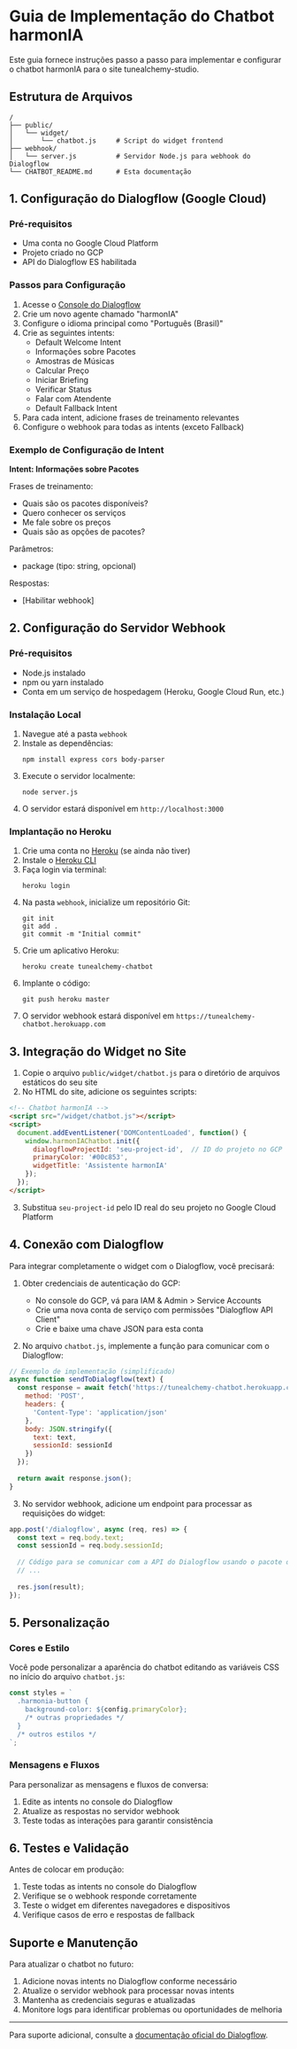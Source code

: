 
# Guia de Implementação do Chatbot harmonIA

Este guia fornece instruções passo a passo para implementar e configurar o chatbot harmonIA para o site tunealchemy-studio.

## Estrutura de Arquivos

```
/
├── public/
│   └── widget/
│       └── chatbot.js     # Script do widget frontend
├── webhook/
│   └── server.js          # Servidor Node.js para webhook do Dialogflow
└── CHATBOT_README.md      # Esta documentação
```

## 1. Configuração do Dialogflow (Google Cloud)

### Pré-requisitos

- Uma conta no Google Cloud Platform
- Projeto criado no GCP
- API do Dialogflow ES habilitada

### Passos para Configuração

1. Acesse o [Console do Dialogflow](https://dialogflow.cloud.google.com/)
2. Crie um novo agente chamado "harmonIA"
3. Configure o idioma principal como "Português (Brasil)"
4. Crie as seguintes intents:
   - Default Welcome Intent
   - Informações sobre Pacotes
   - Amostras de Músicas
   - Calcular Preço
   - Iniciar Briefing
   - Verificar Status
   - Falar com Atendente
   - Default Fallback Intent
5. Para cada intent, adicione frases de treinamento relevantes
6. Configure o webhook para todas as intents (exceto Fallback)

### Exemplo de Configuração de Intent

**Intent: Informações sobre Pacotes**

Frases de treinamento:
- Quais são os pacotes disponíveis?
- Quero conhecer os serviços
- Me fale sobre os preços
- Quais são as opções de pacotes?

Parâmetros:
- package (tipo: string, opcional)

Respostas:
- [Habilitar webhook]

## 2. Configuração do Servidor Webhook

### Pré-requisitos

- Node.js instalado
- npm ou yarn instalado
- Conta em um serviço de hospedagem (Heroku, Google Cloud Run, etc.)

### Instalação Local

1. Navegue até a pasta `webhook`
2. Instale as dependências:
   ```
   npm install express cors body-parser
   ```
3. Execute o servidor localmente:
   ```
   node server.js
   ```
4. O servidor estará disponível em `http://localhost:3000`

### Implantação no Heroku

1. Crie uma conta no [Heroku](https://heroku.com) (se ainda não tiver)
2. Instale o [Heroku CLI](https://devcenter.heroku.com/articles/heroku-cli)
3. Faça login via terminal:
   ```
   heroku login
   ```
4. Na pasta `webhook`, inicialize um repositório Git:
   ```
   git init
   git add .
   git commit -m "Initial commit"
   ```
5. Crie um aplicativo Heroku:
   ```
   heroku create tunealchemy-chatbot
   ```
6. Implante o código:
   ```
   git push heroku master
   ```
7. O servidor webhook estará disponível em `https://tunealchemy-chatbot.herokuapp.com`

## 3. Integração do Widget no Site

1. Copie o arquivo `public/widget/chatbot.js` para o diretório de arquivos estáticos do seu site
2. No HTML do site, adicione os seguintes scripts:

```html
<!-- Chatbot harmonIA -->
<script src="/widget/chatbot.js"></script>
<script>
  document.addEventListener('DOMContentLoaded', function() {
    window.harmonIAChatbot.init({
      dialogflowProjectId: 'seu-project-id',  // ID do projeto no GCP
      primaryColor: '#00c853',
      widgetTitle: 'Assistente harmonIA'
    });
  });
</script>
```

3. Substitua `seu-project-id` pelo ID real do seu projeto no Google Cloud Platform

## 4. Conexão com Dialogflow

Para integrar completamente o widget com o Dialogflow, você precisará:

1. Obter credenciais de autenticação do GCP:
   - No console do GCP, vá para IAM & Admin > Service Accounts
   - Crie uma nova conta de serviço com permissões "Dialogflow API Client"
   - Crie e baixe uma chave JSON para esta conta

2. No arquivo `chatbot.js`, implemente a função para comunicar com o Dialogflow:

```javascript
// Exemplo de implementação (simplificado)
async function sendToDialogflow(text) {
  const response = await fetch('https://tunealchemy-chatbot.herokuapp.com/dialogflow', {
    method: 'POST',
    headers: {
      'Content-Type': 'application/json'
    },
    body: JSON.stringify({
      text: text,
      sessionId: sessionId
    })
  });
  
  return await response.json();
}
```

3. No servidor webhook, adicione um endpoint para processar as requisições do widget:

```javascript
app.post('/dialogflow', async (req, res) => {
  const text = req.body.text;
  const sessionId = req.body.sessionId;
  
  // Código para se comunicar com a API do Dialogflow usando o pacote dialogflow
  // ...
  
  res.json(result);
});
```

## 5. Personalização

### Cores e Estilo

Você pode personalizar a aparência do chatbot editando as variáveis CSS no início do arquivo `chatbot.js`:

```javascript
const styles = `
  .harmonia-button {
    background-color: ${config.primaryColor};
    /* outras propriedades */
  }
  /* outros estilos */
`;
```

### Mensagens e Fluxos

Para personalizar as mensagens e fluxos de conversa:

1. Edite as intents no console do Dialogflow
2. Atualize as respostas no servidor webhook
3. Teste todas as interações para garantir consistência

## 6. Testes e Validação

Antes de colocar em produção:

1. Teste todas as intents no console do Dialogflow
2. Verifique se o webhook responde corretamente
3. Teste o widget em diferentes navegadores e dispositivos
4. Verifique casos de erro e respostas de fallback

## Suporte e Manutenção

Para atualizar o chatbot no futuro:

1. Adicione novas intents no Dialogflow conforme necessário
2. Atualize o servidor webhook para processar novas intents
3. Mantenha as credenciais seguras e atualizadas
4. Monitore logs para identificar problemas ou oportunidades de melhoria

---

Para suporte adicional, consulte a [documentação oficial do Dialogflow](https://cloud.google.com/dialogflow/docs).
